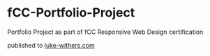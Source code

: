 # fCC-Portfolio-Project
 Portfolio Project as part of fCC Responsive Web Design certification

 published to <a href="https://www.luke-withers.com" target="_blank">luke-withers.com</a>
